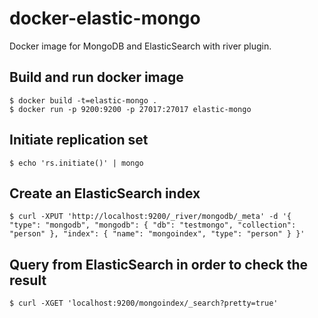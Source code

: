 docker-elastic-mongo
====================

Docker image for MongoDB and ElasticSearch with river plugin.

## Build and run docker image
```
$ docker build -t=elastic-mongo .
$ docker run -p 9200:9200 -p 27017:27017 elastic-mongo
```
## Initiate replication set
```
$ echo 'rs.initiate()' | mongo
```
## Create an ElasticSearch index
```
$ curl -XPUT 'http://localhost:9200/_river/mongodb/_meta' -d '{ "type": "mongodb", "mongodb": { "db": "testmongo", "collection": "person" }, "index": { "name": "mongoindex", "type": "person" } }'
```
## Query from ElasticSearch in order to check the result
```
$ curl -XGET 'localhost:9200/mongoindex/_search?pretty=true'
```





